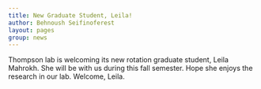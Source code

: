 ```yaml
---
title: New Graduate Student, Leila! 
author: Behnoush Seifinoferest 
layout: pages
group: news
---
```

Thompson lab is welcoming its new rotation graduate student, Leila Mahrokh. She will be with us during this fall semester. Hope she enjoys the research in our lab. Welcome, Leila.